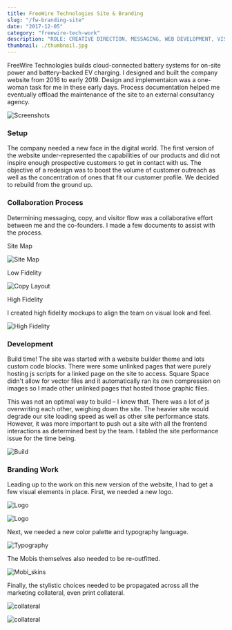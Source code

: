 ```yaml
---
title: FreeWire Technologies Site & Branding
slug: "/fw-branding-site"
date: "2017-12-05"
category: "freewire-tech-work"
description: "ROLE: CREATIVE DIRECTION, MESSAGING, WEB DEVELOPMENT, VISUALS"
thumbnail: ./thumbnail.jpg
---
```


FreeWire Technologies builds cloud-connected battery systems for on-site power and battery-backed EV charging. I designed and built the company website from 2016 to early 2019. Design and implementaion was a one-woman task for me in these early days. Process documentation helped me eventually offload the maintenance of the site to an external consultancy agency.

<div className="kg-card kg-image-card kg-width-wide">

![Screenshots](./serenaXu_fw_site.jpg)

</div>

### Setup

The company needed a new face in the digital world. The first version of the website under-represented the capabilities of our products and did not inspire enough prospective customers to get in contact with us. The objective of a redesign was to boost the volume of customer outreach as well as the concentration of ones that fit our customer profile. We decided to rebuild from the ground up.

### Collaboration Process

Determining messaging, copy, and visitor flow was a collaborative effort between me and the co-founders. I made a few documents to assist with the process.

Site Map

<div className="kg-card kg-image-card kg-width-full">

![Site Map](./serenaXu_fw_newSite_siteMap.jpg)

</div>

Low Fidelity

<div className="kg-card kg-image-card kg-width-wide">

![Copy Layout](./serenaXu_fw_siteCopyLayout.jpg)

</div>

High Fidelity

I created high fidelity mockups to align the team on visual look and feel.

<div className="kg-card kg-image-card kg-width-full">

![High Fidelity](./serenaXu_fw_mockups.jpg)

</div>

### Development

Build time! The site was started with a website builder theme and lots custom code blocks. There were some unlinked pages that were purely hosting js scripts for a linked page on the site to access. Square Space didn't allow for vector files and it automatically ran its own compression on images so I made other unlinked pages that hosted those graphic files.

This was not an optimal way to build – I knew that. There was a lot of js overwriting each other, weighing down the site. The heavier site would degrade our site loading speed as well as other site performance stats. However, it was more important to push out a site with all the frontend interactions as determined best by the team. I tabled the site performance issue for the time being.

<div className="kg-card kg-image-card kg-width-med">

![Build](./serenaXu_fw_build.jpg)

</div>

### Branding Work

Leading up to the work on this new version of the website, I had to get a few visual elements in place. First, we needed a new logo.

<div className="kg-card kg-image-card kg-width-med">

![Logo](./serenaXu_FW_logo.jpg)

</div>

<div className="kg-card kg-image-card kg-width-med">

![Logo](./serenaXu_FW_logoGuide.jpg)

</div>

Next, we needed a new color palette and typography language.

<div className="kg-card kg-image-card kg-width-wide">

![Typography](./serenaXu_fw_color_type.jpg)

</div>

The Mobis themselves also needed to be re-outfitted.

<div className="kg-card kg-image-card kg-width-wider">

![Mobi_skins](./serenaXu_FW_logoOnProducts.jpg)

</div>

Finally, the stylistic choices needed to be propagated across all the marketing collateral, even print collateral.

<div className="kg-card kg-image-card kg-width-wider">

![collateral](./serenaXu_fw_collateral.jpg)

</div>

<div className="kg-card kg-image-card kg-width-full">

![collateral](./freewire_exhibit_.jpg)

</div>

